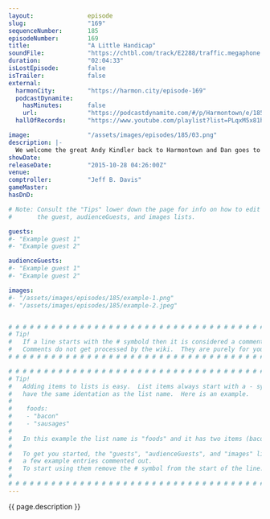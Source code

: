 ```yaml
---
layout:               episode
slug:                 "169"
sequenceNumber:       185
episodeNumber:        169
title:                "A Little Handicap"
soundFile:            "https://chtbl.com/track/E2288/traffic.megaphone.fm/STA1112536018.mp3?updated=1561153550"
duration:             "02:04:33"
isLostEpisode:        false
isTrailer:            false
external:
  harmonCity:         "https://harmon.city/episode-169"
  podcastDynamite:
    hasMinutes:       false
    url:              "https://podcastdynamite.com/#/p/Harmontown/e/185/169"
  hallOfRecords:      "https://www.youtube.com/playlist?list=PLqxM5x81hNOZoeHDBXIMxHYIFSEuE4oly"

image:                "/assets/images/episodes/185/03.png"
description: |-
  We welcome the great Andy Kindler back to Harmontown and Dan goes to the haunted hayride and something incredibly offensive happens.
showDate:             
releaseDate:          "2015-10-28 04:26:00Z"
venue:                
comptroller:          "Jeff B. Davis"
gameMaster:           
hasDnD:               

# Note: Consult the "Tips" lower down the page for info on how to edit
#       the guest, audienceGuests, and images lists.

guests:
#- "Example guest 1"
#- "Example guest 2"

audienceGuests:
#- "Example guest 1"
#- "Example guest 2"

images:
#- "/assets/images/episodes/185/example-1.png"
#- "/assets/images/episodes/185/example-2.jpeg"


# # # # # # # # # # # # # # # # # # # # # # # # # # # # # # # # # # # # # # # # # # # # #
# Tip!
#   If a line starts with the # symbold then it is considered a comment.
#   Comments do not get processed by the wiki.  They are purely for your information.
# # # # # # # # # # # # # # # # # # # # # # # # # # # # # # # # # # # # # # # # # # # # #

# # # # # # # # # # # # # # # # # # # # # # # # # # # # # # # # # # # # # # # # # # # # #
# Tip!
#   Adding items to lists is easy.  List items always start with a - symbol and have
#   have the same identation as the list name.  Here is an example.
#
#    foods:
#    - "bacon"
#    - "sausages"
#
#   In this example the list name is "foods" and it has two items (bacon, and sausages).
#
#   To get you started, the "guests", "audienceGuests", and "images" lists below have
#   a few example entries commented out.
#   To start using them remove the # symbol from the start of the line.
#
# # # # # # # # # # # # # # # # # # # # # # # # # # # # # # # # # # # # # # # # # # # # #
---
```


<!-- The episode description will be rendered here -->
{{ page.description }}

<!-- Add your content BELOW here -->
<!-- vvvvvvvvvvvvvvvvvvvvvvvvvvv -->




<!-- ^^^^^^^^^^^^^^^^^^^^^^^^^^^ -->
<!-- Add your content ABOVE here -->

<!-- The episode gallery will be rendered here -->